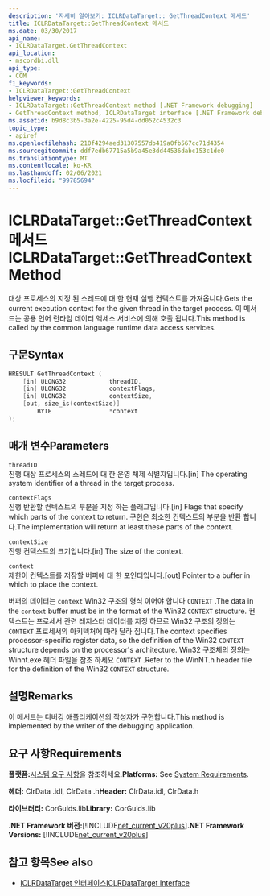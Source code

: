 ```yaml
---
description: '자세히 알아보기: ICLRDataTarget:: GetThreadContext 메서드'
title: ICLRDataTarget::GetThreadContext 메서드
ms.date: 03/30/2017
api_name:
- ICLRDataTarget.GetThreadContext
api_location:
- mscordbi.dll
api_type:
- COM
f1_keywords:
- ICLRDataTarget::GetThreadContext
helpviewer_keywords:
- ICLRDataTarget::GetThreadContext method [.NET Framework debugging]
- GetThreadContext method, ICLRDataTarget interface [.NET Framework debugging]
ms.assetid: b9d8c3b5-3a2e-4225-95d4-dd052c4532c3
topic_type:
- apiref
ms.openlocfilehash: 210f4294aed31307557db419a0fb567cc71d4354
ms.sourcegitcommit: ddf7edb67715a5b9a45e3dd44536dabc153c1de0
ms.translationtype: MT
ms.contentlocale: ko-KR
ms.lasthandoff: 02/06/2021
ms.locfileid: "99785694"
---
```

# <a name="iclrdatatargetgetthreadcontext-method"></a><span data-ttu-id="ab56d-103">ICLRDataTarget::GetThreadContext 메서드</span><span class="sxs-lookup"><span data-stu-id="ab56d-103">ICLRDataTarget::GetThreadContext Method</span></span>

<span data-ttu-id="ab56d-104">대상 프로세스의 지정 된 스레드에 대 한 현재 실행 컨텍스트를 가져옵니다.</span><span class="sxs-lookup"><span data-stu-id="ab56d-104">Gets the current execution context for the given thread in the target process.</span></span> <span data-ttu-id="ab56d-105">이 메서드는 공용 언어 런타임 데이터 액세스 서비스에 의해 호출 됩니다.</span><span class="sxs-lookup"><span data-stu-id="ab56d-105">This method is called by the common language runtime data access services.</span></span>  
  
## <a name="syntax"></a><span data-ttu-id="ab56d-106">구문</span><span class="sxs-lookup"><span data-stu-id="ab56d-106">Syntax</span></span>  
  
```cpp  
HRESULT GetThreadContext (  
    [in] ULONG32            threadID,  
    [in] ULONG32            contextFlags,  
    [in] ULONG32            contextSize,  
    [out, size_is(contextSize)]
        BYTE                *context  
);  
```  
  
## <a name="parameters"></a><span data-ttu-id="ab56d-107">매개 변수</span><span class="sxs-lookup"><span data-stu-id="ab56d-107">Parameters</span></span>  

 `threadID`  
 <span data-ttu-id="ab56d-108">진행 대상 프로세스의 스레드에 대 한 운영 체제 식별자입니다.</span><span class="sxs-lookup"><span data-stu-id="ab56d-108">[in] The operating system identifier of a thread in the target process.</span></span>  
  
 `contextFlags`  
 <span data-ttu-id="ab56d-109">진행 반환할 컨텍스트의 부분을 지정 하는 플래그입니다.</span><span class="sxs-lookup"><span data-stu-id="ab56d-109">[in] Flags that specify which parts of the context to return.</span></span> <span data-ttu-id="ab56d-110">구현은 최소한 컨텍스트의 부분을 반환 합니다.</span><span class="sxs-lookup"><span data-stu-id="ab56d-110">The implementation will return at least these parts of the context.</span></span>  
  
 `contextSize`  
 <span data-ttu-id="ab56d-111">진행 컨텍스트의 크기입니다.</span><span class="sxs-lookup"><span data-stu-id="ab56d-111">[in] The size of the context.</span></span>  
  
 `context`  
 <span data-ttu-id="ab56d-112">제한이 컨텍스트를 저장할 버퍼에 대 한 포인터입니다.</span><span class="sxs-lookup"><span data-stu-id="ab56d-112">[out] Pointer to a buffer in which to place the context.</span></span>  
  
 <span data-ttu-id="ab56d-113">버퍼의 데이터는 `context` Win32 구조의 형식 이어야 합니다 `CONTEXT` .</span><span class="sxs-lookup"><span data-stu-id="ab56d-113">The data in the `context` buffer must be in the format of the Win32 `CONTEXT` structure.</span></span> <span data-ttu-id="ab56d-114">컨텍스트는 프로세서 관련 레지스터 데이터를 지정 하므로 Win32 구조의 정의는 `CONTEXT` 프로세서의 아키텍처에 따라 달라 집니다.</span><span class="sxs-lookup"><span data-stu-id="ab56d-114">The context specifies processor-specific register data, so the definition of the Win32 `CONTEXT` structure depends on the processor's architecture.</span></span> <span data-ttu-id="ab56d-115">Win32 구조체의 정의는 Winnt.exe 헤더 파일을 참조 하세요 `CONTEXT` .</span><span class="sxs-lookup"><span data-stu-id="ab56d-115">Refer to the WinNT.h header file for the definition of the Win32 `CONTEXT` structure.</span></span>  
  
## <a name="remarks"></a><span data-ttu-id="ab56d-116">설명</span><span class="sxs-lookup"><span data-stu-id="ab56d-116">Remarks</span></span>  

 <span data-ttu-id="ab56d-117">이 메서드는 디버깅 애플리케이션의 작성자가 구현합니다.</span><span class="sxs-lookup"><span data-stu-id="ab56d-117">This method is implemented by the writer of the debugging application.</span></span>  
  
## <a name="requirements"></a><span data-ttu-id="ab56d-118">요구 사항</span><span class="sxs-lookup"><span data-stu-id="ab56d-118">Requirements</span></span>  

 <span data-ttu-id="ab56d-119">**플랫폼:**[시스템 요구 사항](../../get-started/system-requirements.md)을 참조하세요.</span><span class="sxs-lookup"><span data-stu-id="ab56d-119">**Platforms:** See [System Requirements](../../get-started/system-requirements.md).</span></span>  
  
 <span data-ttu-id="ab56d-120">**헤더:** ClrData .idl, ClrData .h</span><span class="sxs-lookup"><span data-stu-id="ab56d-120">**Header:** ClrData.idl, ClrData.h</span></span>  
  
 <span data-ttu-id="ab56d-121">**라이브러리:** CorGuids.lib</span><span class="sxs-lookup"><span data-stu-id="ab56d-121">**Library:** CorGuids.lib</span></span>  
  
 <span data-ttu-id="ab56d-122">**.NET Framework 버전:**[!INCLUDE[net_current_v20plus](../../../../includes/net-current-v20plus-md.md)]</span><span class="sxs-lookup"><span data-stu-id="ab56d-122">**.NET Framework Versions:** [!INCLUDE[net_current_v20plus](../../../../includes/net-current-v20plus-md.md)]</span></span>  
  
## <a name="see-also"></a><span data-ttu-id="ab56d-123">참고 항목</span><span class="sxs-lookup"><span data-stu-id="ab56d-123">See also</span></span>

- [<span data-ttu-id="ab56d-124">ICLRDataTarget 인터페이스</span><span class="sxs-lookup"><span data-stu-id="ab56d-124">ICLRDataTarget Interface</span></span>](iclrdatatarget-interface.md)
